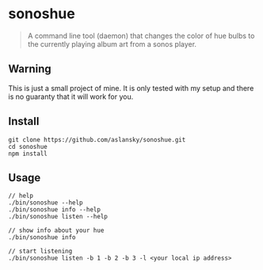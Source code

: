 # sonoshue

> A command line tool (daemon) that changes the color of hue bulbs to the currently playing album art from a sonos player.

## Warning

This is just a small project of mine. It is only tested with my setup and there is no guaranty that it will work for you.

## Install
```
git clone https://github.com/aslansky/sonoshue.git
cd sonoshue
npm install
```

## Usage
```
// help
./bin/sonoshue --help
./bin/sonoshue info --help
./bin/sonoshue listen --help

// show info about your hue
./bin/sonoshue info

// start listening
./bin/sonoshue listen -b 1 -b 2 -b 3 -l <your local ip address>
```
